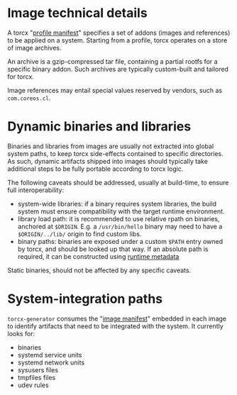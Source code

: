 # Image technical details

A torcx "[profile manifest][schemas]" specifies a set of addons (images and references) to be applied on a system.
Starting from a profile, torcx operates on a store of image archives.

An archive is a gzip-compressed tar file, containing a partial rootfs for a specific binary addon.
Such archives are typically custom-built and tailored for torcx.

Image references may entail special values reserved by vendors, such as `com.coreos.cl`.

# Dynamic binaries and libraries

Binaries and libraries from images are usually not extracted into global system paths, to keep torcx side-effects contained to specific directories.
As such, dynamic artifacts shipped into images should typically take additional steps to be fully portable according to torcx logic.

The following caveats should be addressed, usually at build-time, to ensure full interoperability:
* system-wide libraries: if a binary requires system libraries, the build system must ensure compatibility with the target runtime environment.
* library load path: it is recommended to use relative rpath on binaries, anchored at `$ORIGIN`. E.g. a `/usr/bin/hello` binary may need to have a `$ORIGIN/../lib/` origin to find custom libs.
* binary paths: binaries are exposed under a custom `$PATH` entry owned by torcx, and should be looked up that way. If an absolute path is required, it can be constructed using [runtime metadata][paths]

Static binaries, should not be affected by any specific caveats.

# System-integration paths

`torcx-generator` consumes the "[image manifest][schemas]" embedded in each image to identify artifacts that need to be integrated with the system.
It currently looks for:
* binaries
* systemd service units
* systemd network units
* sysusers files
* tmpfiles files
* udev rules

[schemas]: ./schemas.md
[paths]: ./paths.md
